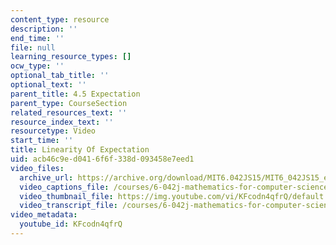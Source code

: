 ```yaml
---
content_type: resource
description: ''
end_time: ''
file: null
learning_resource_types: []
ocw_type: ''
optional_tab_title: ''
optional_text: ''
parent_title: 4.5 Expectation
parent_type: CourseSection
related_resources_text: ''
resource_index_text: ''
resourcetype: Video
start_time: ''
title: Linearity Of Expectation
uid: acb46c9e-d041-6f6f-338d-093458e7eed1
video_files:
  archive_url: https://archive.org/download/MIT6.042JS15/MIT6_042JS15_expectlinear_video_ipod.mp4
  video_captions_file: /courses/6-042j-mathematics-for-computer-science-spring-2015/936be469b3f3567b9b88bf9dd7de7457_KFcodn4qfrQ.vtt
  video_thumbnail_file: https://img.youtube.com/vi/KFcodn4qfrQ/default.jpg
  video_transcript_file: /courses/6-042j-mathematics-for-computer-science-spring-2015/8abcfa1fbf4a00f7725831b7c214f38a_KFcodn4qfrQ.pdf
video_metadata:
  youtube_id: KFcodn4qfrQ
---
```

